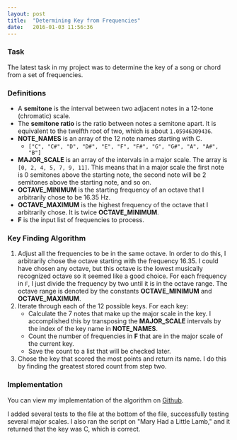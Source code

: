 ```yaml
---
layout: post
title:  "Determining Key from Frequencies"
date:   2016-01-03 11:56:36
---
```


### Task

The latest task in my project was to determine the key of a song or chord from a set of frequencies.

### Definitions
 - A **semitone** is the interval between two adjacent notes in a 12-tone (chromatic) scale.
 - The **semitone ratio** is the ratio between notes a semitone apart. It is equivalent to the twelfth root of two, which is about `1.05946309436`.
 - **NOTE_NAMES** is an array of the 12 note names starting with C.
	 - `["C", "C#", "D", "D#", "E", "F", "F#", "G", "G#", "A", "A#", "B"]`
 - **MAJOR_SCALE** is an array of the intervals in a major scale. The array is `[0, 2, 4, 5, 7, 9, 11]`. This means that in a major scale the first note is 0 semitones above the starting note, the second note will be 2 semitones above the starting note, and so on.
 - **OCTAVE_MINIMUM** is the starting frequency of an octave that I arbitrarily chose to be 16.35 Hz.
 - **OCTAVE_MAXIMUM** is the highest frequency of the octave that I arbitrarily chose. It is twice **OCTAVE_MINIMUM**.
 - **F** is the input list of frequencies to process.

### Key Finding Algorithm
1. Adjust all the frequencies to be in the same octave. In order to do this, I arbitrarily chose the octave starting with the frequency 16.35. I could have chosen any octave, but this octave is the lowest musically recognized octave so it seemed like a good choice. For each frequency in `F`, I just divide the frequency by two until it is in the octave range. The octave range is denoted by the constants **OCTAVE_MINIMUM** and **OCTAVE_MAXIMUM**.
2. Iterate through each of the 12 possible keys. For each key:
	- Calculate the 7 notes that make up the major scale in the key. I accomplished this by transposing the **MAJOR_SCALE** intervals by the index of the key name in **NOTE_NAMES**.
	- Count the number of frequencies in **F** that are in the major scale of the current key.
	- Save the count to a list that will be checked later.
3. Chose the key that scored the most points and return its name. I do this by finding the greatest stored count from step two.

### Implementation

You can view my implementation of the algorithm on [Github](https://github.com/ejmsoftware/algorithmic-musician/blob/master/keyfinder.py).

I added several tests to the file at the bottom of the file, successfully testing several major scales. I also ran the script on "Mary Had a Little Lamb," and it returned that the key was C, which is correct.

